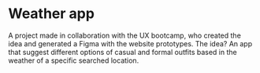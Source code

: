 # Weather app 

A project made in collaboration with the UX bootcamp, who created the idea and generated a Figma with the website prototypes. The idea? An app that suggest different options of casual and formal outfits based in the weather of a specific searched location.
